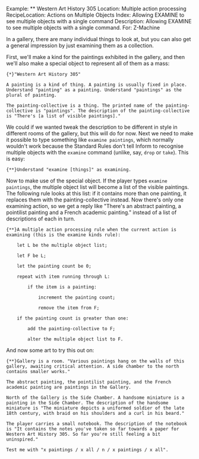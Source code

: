 Example: ** Western Art History 305
Location: Multiple action processing
RecipeLocation: Actions on Multiple Objects
Index: Allowing EXAMINE to see multiple objects with a single command
Description: Allowing EXAMINE to see multiple objects with a single command.
For: Z-Machine

  
In a gallery, there are many individual things to look at, but you can also get a general impression by just examining them as a collection.

  
First, we'll make a kind for the paintings exhibited in the gallery, and then we'll also make a special object to represent all of them as a mass:

  

``` inform7
{*}"Western Art History 305"

A painting is a kind of thing. A painting is usually fixed in place. Understand "painting" as a painting. Understand "paintings" as the plural of painting.

The painting-collective is a thing. The printed name of the painting-collective is "paintings". The description of the painting-collective is "There's [a list of visible paintings]."
```

  
We could if we wanted tweak the description to be different in style in different rooms of the gallery, but this will do for now. Next we need to make it possible to type something like ``examine paintings``, which normally wouldn't work because the Standard Rules don't tell Inform to recognise multiple objects with the ``examine`` command (unlike, say, ``drop`` or ``take``). This is easy:

  

``` inform7
{**}Understand "examine [things]" as examining.
```

  
Now to make use of the special object. If the player types ``examine paintings``, the multiple object list will become a list of the visible paintings. The following rule looks at this list: if it contains more than one painting, it replaces them with the painting-collective instead. Now there's only one examining action, so we get a reply like "There's an abstract painting, a pointilist painting and a French academic painting." instead of a list of descriptions of each in turn.

  

``` inform7
{**}A multiple action processing rule when the current action is examining (this is the examine kinds rule):

	let L be the multiple object list;

	let F be L;

	let the painting count be 0;

	repeat with item running through L:

		if the item is a painting:

			increment the painting count;

			remove the item from F;

	if the painting count is greater than one:

		add the painting-collective to F;

		alter the multiple object list to F.
```

  
And now some art to try this out on:

  

``` inform7
{**}Gallery is a room. "Various paintings hang on the walls of this gallery, awaiting critical attention. A side chamber to the north contains smaller works."

The abstract painting, the pointilist painting, and the French academic painting are paintings in the Gallery.

North of the Gallery is the Side Chamber. A handsome miniature is a painting in the Side Chamber. The description of the handsome miniature is "The miniature depicts a uniformed soldier of the late 18th century, with braid on his shoulders and a curl in his beard."

The player carries a small notebook. The description of the notebook is "It contains the notes you've taken so far towards a paper for Western Art History 305. So far you're still feeling a bit uninspired."

Test me with "x paintings / x all / n / x paintings / x all".
```


